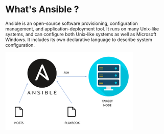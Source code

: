 # What's Ansible ?

Ansible is an open-source software provisioning, configuration management, and application-deployment tool. It runs on many Unix-like systems, and can configure both Unix-like systems as well as Microsoft Windows. It includes its own declarative language to describe system configuration.

<img src="./assets/ansible-schema.png" alt="ansible hosts" width="400"/>
